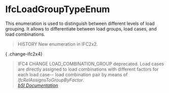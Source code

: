 IfcLoadGroupTypeEnum
====================
This enumeration is used to distinguish between different levels of load
grouping. It allows to differentiate between load groups, load cases, and load
combinations.  
  
> HISTORY  New enumeration in IFC2x2.  
  
{ .change-ifc2x4}  
> IFC4 CHANGE  LOAD_COMBINATION_GROUP deprecated. Load cases are directly
> assigned to load combinations with different factors for each load case--
> load combination pair by means of _IfcRelAssignsToGroupByFactor_.  
[ _bSI
Documentation_](https://standards.buildingsmart.org/IFC/DEV/IFC4_2/FINAL/HTML/schema/ifcstructuralanalysisdomain/lexical/ifcloadgrouptypeenum.htm)


